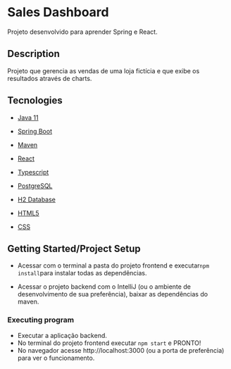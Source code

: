 # Sales Dashboard

 Projeto desenvolvido para aprender Spring e React.



## Description

Projeto que gerencia as vendas de uma loja fictícia e que exibe os resultados através de charts.

 

## Tecnologies

- [Java 11](https://www.oracle.com/br/java/technologies/javase/jdk11-archive-downloads.html) 

- [Spring Boot](https://spring.io/projects/spring-boot)

- [Maven](https://maven.apache.org/)

- [React](https://pt-br.reactjs.org/)

- [Typescript](https://www.typescriptlang.org/)

- [PostgreSQL](https://www.postgresql.org/)

- [H2 Database](https://www.h2database.com/html/main.html)

- [HTML5](https://developer.mozilla.org/pt-BR/docs/Web/Guide/HTML/HTML5)

- [CSS](https://developer.mozilla.org/pt-BR/docs/Web/CSS)



## Getting Started/Project Setup

* Acessar com o terminal a pasta do projeto frontend e executar`npm install`para instalar todas as dependências.

* Acessar o projeto backend com o IntelliJ (ou o ambiente de desenvolvimento de sua preferência), baixar as dependências do maven.



### Executing program
* Executar a aplicação backend. 
* No terminal do projeto frontend executar `npm start` e PRONTO! 
* No navegador acesse http://localhost:3000 (ou a porta de preferência) para ver o funcionamento.
